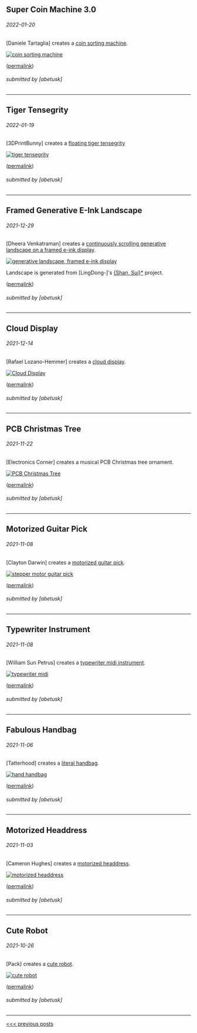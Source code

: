 Super Coin Machine 3.0
----

###### 2022-01-20

\[Daniele Tartaglia\] creates a [coin sorting machine](https://www.youtube.com/watch?v=5DuVCqvTGqM).

[![coin sorting machine](img/2021-01-20-coin-sorter.gif)](https://www.youtube.com/watch?v=5DuVCqvTGqM)


([permalink](https://web.archive.org/web/20220120181650/https://www.youtube.com/watch?v=5DuVCqvTGqM))

###### submitted by \[abetusk\]




---


Tiger Tensegrity
----

###### 2022-01-19

\[3DPrintBunny\] creates a [floating tiger tensegrity](https://twitter.com/3DPrintBunny/status/1483612192536956930)

[![tiger tensegrity](img/2022-01-19_tensegrity.jpg)](https://twitter.com/3DPrintBunny/status/1483612192536956930)


([permalink](https://web.archive.org/web/20221230000000/https://twitter.com/3DPrintBunny/status/1483612192536956930))

###### submitted by \[abetusk\]




---


Framed Generative E-Ink Landscape
----

###### 2021-12-29

\[Dheera Venkatraman\] creates a [continuously scrolling generative landscape on
a framed e-ink display](https://dheera.net/projects/einkframe/).

[![generative landscape, framed e-ink display](img/2021-12-29-gen-eink.jpg)](https://dheera.net/projects/einkframe/)

Landscape is generated from \[LingDong-\]'s [{Shan, Sui}*](https://github.com/LingDong-/shan-shui-inf) project.


([permalink](https://web.archive.org/web/20210814134329/https://dheera.net/projects/einkframe/))

###### submitted by \[abetusk\]




---


Cloud Display
----

###### 2021-12-14

\[Rafael Lozano-Hemmer\] creates a [cloud display](https://www.lozano-hemmer.com/cloud_display.php).

[![Cloud Display](img/2021-12-14-cloud-lozano-hemmer.gif)](https://www.lozano-hemmer.com/cloud_display.php)


([permalink](https://web.archive.org/web/20210421062455/https://www.lozano-hemmer.com/cloud_display.php))

###### submitted by \[abetusk\]




---


PCB Christmas Tree
----

###### 2021-11-22


\[Electronics Corner\] creates a musical PCB Christmas tree ornament.

[![PCB Christmas Tree](img/2021-11-22-pcb-xmas-tree.jpg)](youtube.com/watch?v=CtCOZ-O_l3M)


([permalink](https://web.archive.org/web/20210125181648/https://www.tindie.com/products/alexisgm/musical-led-christmas-tree-kit/))

###### submitted by \[abetusk\]




---


Motorized Guitar Pick
----

###### 2021-11-08

\[Clayton Darwin\] creates a [motorized guitar pick](https://www.youtube.com/watch?v=0zi1-Slm8zo).

[![stepper motor guitar pick](img/2021-11-08-stepper-guitar-picker.gif)](https://www.youtube.com/watch?v=0zi1-Slm8zo)


([permalink](https://web.archive.org/web/20201111013017/https://www.youtube.com/watch?v=0zi1-Slm8zo))

###### submitted by \[abetusk\]




---


Typewriter Instrument
----

###### 2021-11-08

\[William Sun Petrus\] creates a [typewriter midi instrument](https://www.youtube.com/watch?v=liDnSRDTBhQ).

[![typewriter midi](img/2021-11-08-typewriter-midi.gif)](https://www.youtube.com/watch?v=liDnSRDTBhQ)


([permalink](https://web.archive.org/web/20201103074334/https://www.youtube.com/watch?v=liDnSRDTBhQ))

###### submitted by \[abetusk\]




---


Fabulous Handbag
----

###### 2021-11-06

\[Tatterhood\] creates a [literal handbag](https://www.instructables.com/A-Literal-Handbag/).

[![hand handbag](img/2021-11-06_handbag.gif)](https://www.instructables.com/A-Literal-Handbag/)


([permalink](https://web.archive.org/web/20211105203642/https://www.instructables.com/A-Literal-Handbag/))

###### submitted by \[abetusk\]




---


Motorized Headdress
----

###### 2021-11-03

\[Cameron Hughes\] creates a [motorized headdress](https://www.tiktok.com/@cameronhughes/video/7026055624618331438).

[![motorized headdress](img/2021-11-03-headdress.gif)](https://www.tiktok.com/@cameronhughes/video/7026055624618331438)


([permalink](https://web.archive.org/web/20211103211548/https://www.tiktok.com/@cameronhughes/video/7026055624618331438))

###### submitted by \[abetusk\]




---


Cute Robot
----

###### 2021-10-26

\[Pack\] creates a [cute robot](https://twitter.com/packratt1/status/1452866770503540742).

[![cute robot](img/2021-10-26-cute-robot.gif)](https://twitter.com/packratt1/status/1452866770503540742)


([permalink](https://web.archive.org/web/20211026090433/https://twitter.com/packratt1/status/1452866770503540742))

###### submitted by \[abetusk\]




---





[<<< previous posts](1.html)



